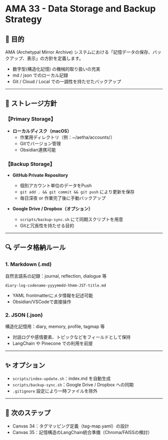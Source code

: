 # AMA 33 - Data Storage and Backup Strategy

## 🔎 目的
AMA (Archetypal Mirror Archive) システムにおける「記憶データの保存、バックアップ、表示」の方針を定義します。

- 数字型(構造化記憶) の機械的取り扱いの充実
- md / json でのローカル記録
- Git / Cloud / Local での一調性を持たせたバックアップ

---

## 📝 ストレージ方針

### 【Primary Storage】
- **ローカルディスク（macOS）**
  - 作業用ディレクトリ（例：~/aetha/accounts/）
  - Gitでバージョン管理
  - Obsidian連携可能

### 【Backup Storage】
- **GitHub Private Repository**
  - 個別アカウント単位のデータをPush
  - `git add . && git commit && git push` により更新を保存
  - 毎日深夜 or 作業完了後に手動バックアップ

- **Google Drive / Dropbox（オプション）**
  - `scripts/backup-sync.sh` にて同期スクリプトを用意
  - Gitと冗長性を持たせる目的

---

## 🔍 データ格納ルール

### 1. Markdown (.md)
自然言語系の記録：journal, reflection, dialogue 等
```
diary-log-codename-yyyymmdd-hhmm-JST-title.md
```
- YAML frontmatterにメタ情報を記述可能
- Obsidian/VSCodeで直接操作

### 2. JSON (.json)
構造化記憶用：diary, memory, profile, tagmap 等
- 対話ログや感情要素、トピックなどをフィールドとして保持
- LangChain や Pinecone での利用を前提

---

## ✨ オプション

- `scripts/index-update.sh`：index.md を自動生成
- `scripts/backup-sync.sh`：Google Drive / Dropbox への同期
- `.gitignore` 設定により一時ファイルを除外

---

## 🚀 次のステップ

- Canvas 34：タグマッピング定義（tag-map.yaml）の設計
- Canvas 35：記憶構造のLangChain統合準備（Chroma/FAISSの検討）


